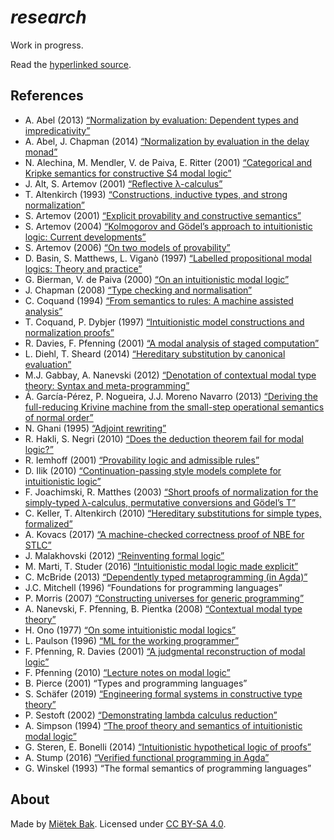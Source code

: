 _research_
==========

Work in progress.

Read the [hyperlinked source](https://research.mietek.io/).


References
----------

- A. Abel (2013) [“Normalization by evaluation: Dependent types and impredicativity”](https://www.cse.chalmers.se/~abela/habil.pdf)
- A. Abel, J. Chapman (2014) [“Normalization by evaluation in the delay monad”](https://doi.org/10.4204/EPTCS.153.4)
- N. Alechina, M. Mendler, V. de Paiva, E. Ritter (2001) [“Categorical and Kripke semantics for constructive S4 modal logic”](https://doi.org/10.1007/3-540-44802-0_21)
- J. Alt, S. Artemov (2001) [“Reflective λ-calculus”](https://doi.org/10.1007/3-540-45504-3_2)
- T. Altenkirch (1993) [“Constructions, inductive types, and strong normalization”](http://www.cs.nott.ac.uk/~psztxa/publ/phd93.pdf)
- S. Artemov (2001) [“Explicit provability and constructive semantics”](https://doi.org/10.2307/2687821)
- S. Artemov (2004) [“Kolmogorov and Gödel’s approach to intuitionistic logic: Current developments”](https://doi.org/10.1070/rm2004v059n02abeh000715)
- S. Artemov (2006) [“On two models of provability”](https://doi.org/10.1007/978-0-387-69245-6_1)
- D. Basin, S. Matthews, L. Viganò (1997) [“Labelled propositional modal logics: Theory and practice”](https://doi.org/10.1093/logcom/7.6.685)
- G. Bierman, V. de Paiva (2000) [“On an intuitionistic modal logic”](https://doi.org/10.1023/A:1005291931660)
- J. Chapman (2008) [“Type checking and normalisation”](http://jmchapman.github.io/papers/thesis.pdf)
- C. Coquand (1994) [“From semantics to rules: A machine assisted analysis”](https://doi.org/10.1007/BFb0049326)
- T. Coquand, P. Dybjer (1997) [“Intuitionistic model constructions and normalization proofs”](https://doi.org/10.1017/S0960129596002150)
- R. Davies, F. Pfenning (2001) [“A modal analysis of staged computation”](https://doi.org/10.1145/382780.382785)
- L. Diehl, T. Sheard (2014) [“Hereditary substitution by canonical evaluation”](http://www.larrytheliquid.com/drafts/sbe.pdf)
- M.J. Gabbay, A. Nanevski (2012) [“Denotation of contextual modal type theory: Syntax and meta-programming”](https://doi.org/10.1016/j.jal.2012.07.002)
- Á. García-Pérez, P. Nogueira, J.J. Moreno Navarro (2013) [“Deriving the full-reducing Krivine machine from the small-step operational semantics of normal order”](https://doi.org/10.1145/2505879.2505887)
- N. Ghani (1995) [“Adjoint rewriting”](https://www.cs.le.ac.uk/people/ng13/papers/yellowthesis.ps.gz)
- R. Hakli, S. Negri (2010) [“Does the deduction theorem fail for modal logic?”](https://doi.org/10.1007/s11229-011-9905-9)
- R. Iemhoff (2001) [“Provability logic and admissible rules”](https://www.phil.uu.nl/~iemhoff/Mijn/Papers/proeve.pdf)
- D. Ilik (2010) [“Continuation-passing style models complete for intuitionistic logic”](https://doi.org/10.1016/j.apal.2012.05.003)
- F. Joachimski, R. Matthes (2003) [“Short proofs of normalization for the simply-typed λ-calculus, permutative conversions and Gödel’s T”](https://doi.org/10.1007/s00153-002-0156-9)
- C. Keller, T. Altenkirch (2010) [“Hereditary substitutions for simple types, formalized”](https://doi.org/10.1145/1863597.1863601)
- A. Kovacs (2017) [“A machine-checked correctness proof of NBE for STLC”](https://github.com/dpndnt/library/blob/master/doc/pdf/kovacs-2017.pdf)
- J. Malakhovski (2012) [“Reinventing formal logic”](https://web.archive.org/web/20210507010403/https://oxij.org/note/ReinventingFormalLogic/)
- M. Marti, T. Studer (2016) [“Intuitionistic modal logic made explicit”](https://home.inf.unibe.ch/ltg/publications/2016/mast16.pdf)
- C. McBride (2013) [“Dependently typed metaprogramming (in Agda)”](https://github.com/pigworker/MetaprogAgda)
- J.C. Mitchell (1996) “Foundations for programming languages”
- P. Morris (2007) [“Constructing universes for generic programming”](https://web.archive.org/web/20090902033015/https://www.cs.nott.ac.uk/~pwm/thesis.pdf)
- A. Nanevski, F. Pfenning, B. Pientka (2008) [“Contextual modal type theory”](https://doi.org/10.1145/1352582.1352591)
- H. Ono (1977) [“On some intuitionistic modal logics”](https://doi.org/10.2977/prims/1195189604)
- L. Paulson (1996) [“ML for the working programmer”](https://www.cl.cam.ac.uk/~lp15/MLbook/PDF/chapter9.pdf)
- F. Pfenning, R. Davies (2001) [“A judgmental reconstruction of modal logic”](https://doi.org/10.1017/S0960129501003322)
- F. Pfenning (2010) [“Lecture notes on modal logic”](https://www.cs.cmu.edu/~fp/courses/15816-s10)
- B. Pierce (2001) “Types and programming languages”
- S. Schäfer (2019) [“Engineering formal systems in constructive type theory”](https://www.ps.uni-saarland.de/~schaefer/thesis/draft-screen.pdf)
- P. Sestoft (2002) [“Demonstrating lambda calculus reduction”](https://doi.org/10.1007/3-540-36377-7_19)
- A. Simpson (1994) [“The proof theory and semantics of intuitionistic modal logic”](https://web.archive.org/web/20170809143236/https://homepages.inf.ed.ac.uk/als/Research/thesis.pdf)
- G. Steren, E. Bonelli (2014) [“Intuitionistic hypothetical logic of proofs”](https://doi.org/10.1016/j.entcs.2013.12.013)
- A. Stump (2016) [“Verified functional programming in Agda”](https://doi.org/10.1145/2841316)
- G. Winskel (1993) “The formal semantics of programming languages”


About
-----

Made by [Miëtek Bak](https://mietek.io/).  Licensed under [CC BY-SA 4.0](https://creativecommons.org/licenses/by-sa/4.0/).

